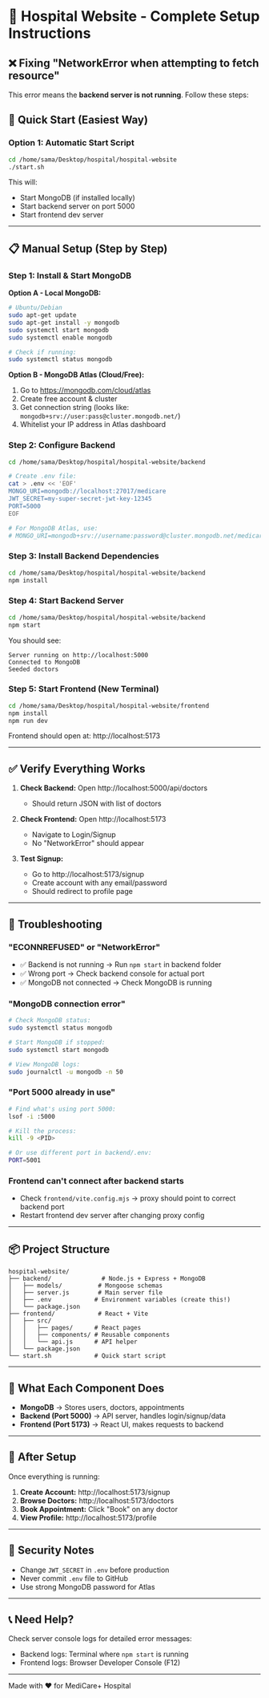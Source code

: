 # 🏥 Hospital Website - Complete Setup Instructions

## ❌ Fixing "NetworkError when attempting to fetch resource"

This error means the **backend server is not running**. Follow these steps:

## 🚀 Quick Start (Easiest Way)

### Option 1: Automatic Start Script
```bash
cd /home/sama/Desktop/hospital/hospital-website
./start.sh
```

This will:
- Start MongoDB (if installed locally)
- Start backend server on port 5000
- Start frontend dev server

---

## 📋 Manual Setup (Step by Step)

### Step 1: Install & Start MongoDB

**Option A - Local MongoDB:**
```bash
# Ubuntu/Debian
sudo apt-get update
sudo apt-get install -y mongodb
sudo systemctl start mongodb
sudo systemctl enable mongodb

# Check if running:
sudo systemctl status mongodb
```

**Option B - MongoDB Atlas (Cloud/Free):**
1. Go to https://mongodb.com/cloud/atlas
2. Create free account & cluster
3. Get connection string (looks like: `mongodb+srv://user:pass@cluster.mongodb.net/`)
4. Whitelist your IP address in Atlas dashboard

### Step 2: Configure Backend

```bash
cd /home/sama/Desktop/hospital/hospital-website/backend

# Create .env file:
cat > .env << 'EOF'
MONGO_URI=mongodb://localhost:27017/medicare
JWT_SECRET=my-super-secret-jwt-key-12345
PORT=5000
EOF

# For MongoDB Atlas, use:
# MONGO_URI=mongodb+srv://username:password@cluster.mongodb.net/medicare
```

### Step 3: Install Backend Dependencies

```bash
cd /home/sama/Desktop/hospital/hospital-website/backend
npm install
```

### Step 4: Start Backend Server

```bash
cd /home/sama/Desktop/hospital/hospital-website/backend
npm start
```

You should see:
```
Server running on http://localhost:5000
Connected to MongoDB
Seeded doctors
```

### Step 5: Start Frontend (New Terminal)

```bash
cd /home/sama/Desktop/hospital/hospital-website/frontend
npm install
npm run dev
```

Frontend should open at: http://localhost:5173

---

## ✅ Verify Everything Works

1. **Check Backend:** Open http://localhost:5000/api/doctors
   - Should return JSON with list of doctors
   
2. **Check Frontend:** Open http://localhost:5173
   - Navigate to Login/Signup
   - No "NetworkError" should appear

3. **Test Signup:**
   - Go to http://localhost:5173/signup
   - Create account with any email/password
   - Should redirect to profile page

---

## 🐛 Troubleshooting

### "ECONNREFUSED" or "NetworkError"
- ✅ Backend is not running → Run `npm start` in backend folder
- ✅ Wrong port → Check backend console for actual port
- ✅ MongoDB not connected → Check MongoDB is running

### "MongoDB connection error"
```bash
# Check MongoDB status:
sudo systemctl status mongodb

# Start MongoDB if stopped:
sudo systemctl start mongodb

# View MongoDB logs:
sudo journalctl -u mongodb -n 50
```

### "Port 5000 already in use"
```bash
# Find what's using port 5000:
lsof -i :5000

# Kill the process:
kill -9 <PID>

# Or use different port in backend/.env:
PORT=5001
```

### Frontend can't connect after backend starts
- Check `frontend/vite.config.mjs` → proxy should point to correct backend port
- Restart frontend dev server after changing proxy config

---

## 📦 Project Structure

```
hospital-website/
├── backend/              # Node.js + Express + MongoDB
│   ├── models/          # Mongoose schemas
│   ├── server.js        # Main server file
│   ├── .env            # Environment variables (create this!)
│   └── package.json
├── frontend/            # React + Vite
│   ├── src/
│   │   ├── pages/      # React pages
│   │   ├── components/ # Reusable components
│   │   └── api.js      # API helper
│   └── package.json
└── start.sh            # Quick start script
```

---

## 🎯 What Each Component Does

- **MongoDB** → Stores users, doctors, appointments
- **Backend (Port 5000)** → API server, handles login/signup/data
- **Frontend (Port 5173)** → React UI, makes requests to backend

---

## 📱 After Setup

Once everything is running:

1. **Create Account:** http://localhost:5173/signup
2. **Browse Doctors:** http://localhost:5173/doctors  
3. **Book Appointment:** Click "Book" on any doctor
4. **View Profile:** http://localhost:5173/profile

---

## 🔐 Security Notes

- Change `JWT_SECRET` in `.env` before production
- Never commit `.env` file to GitHub
- Use strong MongoDB password for Atlas

---

## 📞 Need Help?

Check server console logs for detailed error messages:
- Backend logs: Terminal where `npm start` is running
- Frontend logs: Browser Developer Console (F12)

---

Made with ❤️ for MediCare+ Hospital

